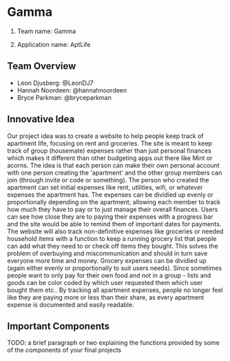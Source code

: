 # Gamma

1. Team name: Gamma

2. Application name: AptLife 

## Team Overview

- Leon Djusberg: @LeonDJ7
- Hannah Noordeen: @hannahnoordeen
- Bryce Parkman: @bryceparkman

## Innovative Idea

Our project idea was to create a website to help people keep track of apartment life, focusing on rent and groceries. The site is meant to keep track of group (housemate) expenses rather than just personal finances which makes it different than other budgeting apps out there like Mint or acorns. The idea is that each person can make their own personal account with one person creating the 'apartment' and the other group members can join (through invite or code or something). The person who created the apartment can set initial expenses like rent, utilities, wifi, or whatever expenses the apartment has. The expenses can be dividied up evenly or proportionally depending on the apartment; allowing each member to track how much they have to pay or to just manage their overall finances. Users can see how close they are to paying their expenses with a progress bar and the site would be able to remind them of important dates for payments. The website will also track non-definitive expenses like groceries or needed household items with a function to keep a running grocery list that people can add what they need to or check off items they bought. This solves the problem of overbuying and miscommunication and should in turn save everyone more time and money. Grocery expenses can be dividied up (again either evenly or proportionally to suit users needs). Since sometimes people want to only pay for their own food and not in a group - lists and goods can be color coded by which user requested them which user bought them etc.. By tracking all apartment expenses, people no longer feel like they are paying more or less than their share, as every apartment expense is documented and easily readable. 



## Important Components

TODO: a brief paragraph or two explaining the functions provided by some of the components of your final projects